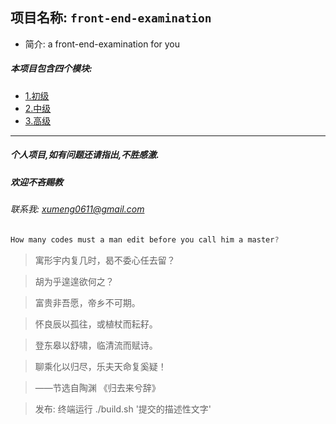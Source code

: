 <link rel="stylesheet" type="text/css" href="./assets/xui.css">
<script type="text/javascript" src="./assets/xui.js"></script>

## 项目名称: `front-end-examination`

* 简介: a front-end-examination for you

##### 本项目包含四个模块:
* [1.初级](junior/README.md)
* [2.中级](middle/README.md)
* [3.高级](high/README.md)

***

##### 个人项目,如有问题还请指出,不胜感激.
##### 欢迎不吝赐教
###### 联系我: *xumeng0611@gmail.com*

```js
How many codes must a man edit before you call him a master?
```

>寓形宇内复几时，曷不委心任去留？

>胡为乎遑遑欲何之？

>富贵非吾愿，帝乡不可期。

>怀良辰以孤往，或植杖而耘耔。

>登东皋以舒啸，临清流而赋诗。

>聊乘化以归尽，乐夫天命复奚疑！

>——节选自陶渊  《归去来兮辞》

>发布: 终端运行 ./build.sh '提交的描述性文字'